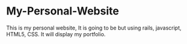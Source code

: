 # My-Personal-Website
This is my personal website, It is going to be but using rails, javascript, HTML5, CSS. It will display my portfolio. 
